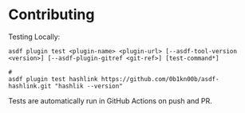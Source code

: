 # Contributing

Testing Locally:

```shell
asdf plugin test <plugin-name> <plugin-url> [--asdf-tool-version <version>] [--asdf-plugin-gitref <git-ref>] [test-command*]

#
asdf plugin test hashlink https://github.com/0b1kn00b/asdf-hashlink.git "hashlik --version"
```

Tests are automatically run in GitHub Actions on push and PR.
